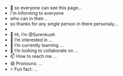  - 🫥 so everyone can see this page...
 - I'm informing to everyone
 - who can in their...
 - so thanks for any single person in there personaly...
 - 
- 👋 Hi, I’m @Surenkush
- 👀 I’m interested in ...
- 🌱 I’m currently learning ...
- 💞️ I’m looking to collaborate on ...
- 📫 How to reach me ...
- 😄 Pronouns: ...
- ⚡ Fun fact: ...

<!---
Surenkush/Surenkush is a ✨ special ✨ repository because its `README.md` (this file) appears on your GitHub profile.
You can click the Preview link to take a look at your changes.
--->
